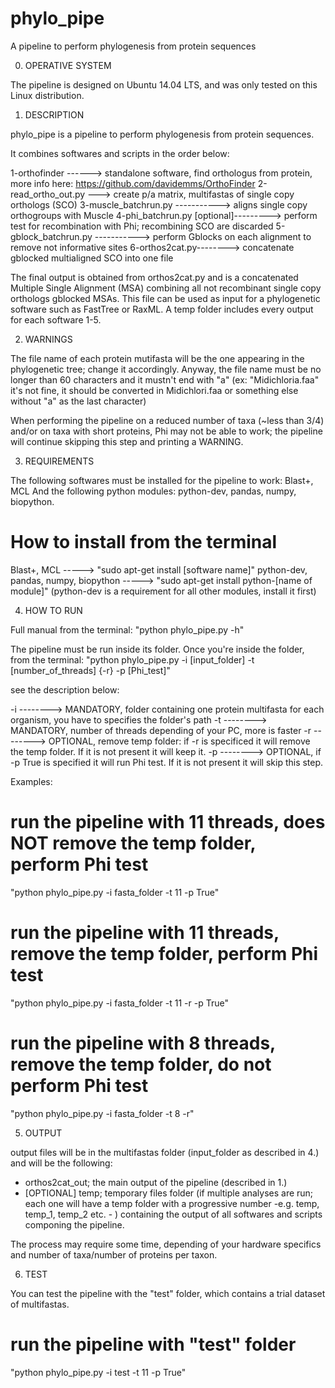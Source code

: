 # phylo_pipe
A pipeline to perform phylogenesis from protein sequences

0. OPERATIVE SYSTEM

The pipeline is designed on Ubuntu 14.04 LTS, and was only tested on this Linux distribution.

1. DESCRIPTION

phylo_pipe is a pipeline to perform phylogenesis from protein sequences. 

It combines softwares and scripts in the order below:

1-orthofinder ------> standalone software, find orthologus from protein, more info here: https://github.com/davidemms/OrthoFinder
2-read_ortho_out.py ---> create p/a matrix, multifastas of single copy orthologs (SCO)
3-muscle_batchrun.py -----------> aligns single copy orthogroups with Muscle
4-phi_batchrun.py [optional]---------> perform test for recombination with Phi; recombining SCO are discarded
5-gblock_batchrun.py -----------> perform Gblocks on each alignment to remove not informative sites
6-orthos2cat.py--------> concatenate gblocked multialigned SCO into one file

The final output is obtained from orthos2cat.py and is a concatenated Multiple Single Alignment (MSA) combining all not recombinant single copy orthologs gblocked MSAs. This file can be used as input for a phylogenetic software such as FastTree or RaxML. A temp folder includes every output for each software 1-5.

2. WARNINGS

The file name of each protein mutifasta will be the one appearing in the phylogenetic tree; change it accordingly.
Anyway, the file name must be no longer than 60 characters and it mustn't end with "a" (ex: "Midichloria.faa" it's not fine, it should be converted in Midichlori.faa or something else without "a" as the last character) 

When performing the pipeline on a reduced number of taxa (~less than 3/4) and/or on taxa with short proteins, Phi may not be able to work; the pipeline will continue skipping this step and printing a WARNING. 

3. REQUIREMENTS

The following softwares must be installed for the pipeline to work: Blast+, MCL
And the following python modules: python-dev, pandas, numpy, biopython.
# How to install from the terminal
Blast+, MCL -----> "sudo apt-get install [software name]" 
python-dev, pandas, numpy, biopython -----> "sudo apt-get install python-[name of module]" (python-dev is a requirement for all other modules, install it first)

4. HOW TO RUN

Full manual from the terminal: "python phylo_pipe.py -h"

The pipeline must be run inside its folder.
Once you're inside the folder, from the terminal: 
"python phylo_pipe.py -i [input_folder] -t [number_of_threads] {-r} -p [Phi_test]"

see the description below:

-i --------> MANDATORY, folder containing one protein multifasta for each organism, you have to specifies the folder's path
-t --------> MANDATORY, number of threads depending of your PC, more is faster
-r --------> OPTIONAL, remove temp folder: if -r is specificed it will remove the temp folder. If it is not present it will keep it.
-p --------> OPTIONAL, if -p True is specified it will run Phi test. If it is not present it will skip this step.

Examples: 
# run the pipeline with 11 threads, does NOT remove the temp folder, perform Phi test
"python phylo_pipe.py -i fasta_folder -t 11 -p True"

# run the pipeline with 11 threads, remove the temp folder, perform Phi test
"python phylo_pipe.py -i fasta_folder -t 11 -r -p True"

# run the pipeline with 8 threads, remove the temp folder, do not perform Phi test
"python phylo_pipe.py -i fasta_folder -t 8 -r"

5. OUTPUT

output files will be in the multifastas folder (input_folder as described in 4.) and will be the following:

- orthos2cat_out; the main output of the pipeline (described in 1.)
- [OPTIONAL] temp; temporary files folder (if multiple analyses are run; each one will have a temp folder with a progressive number -e.g. temp, temp_1, temp_2 etc. - ) containing the output of all softwares and scripts componing the pipeline.


The process may require some time, depending of your hardware specifics and number of taxa/number of proteins per taxon. 

6. TEST 

You can test the pipeline with the "test" folder, which contains a trial dataset of multifastas.

# run the pipeline with "test" folder
"python phylo_pipe.py -i test -t 11 -p True"
